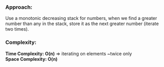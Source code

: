 ### Approach:
Use a monotonic decreasing stack for numbers, when we find a greater number than any in the stack, store it as the next greater number (iterate two times).
​
### Complexity:
**Time Complexity: O(n)** => iterating on elements ~twice only\
**Space Complexity: O(n)**